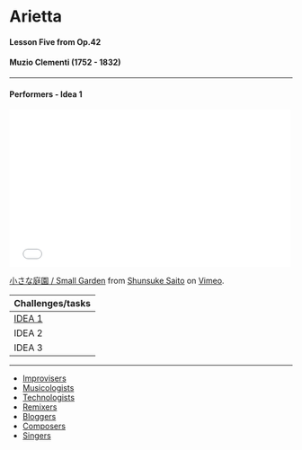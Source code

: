 ---
---

# Arietta

#### Lesson Five from Op.42

#### Muzio Clementi (1752 - 1832)

***

#### Performers - Idea 1

<iframe src="//player.vimeo.com/video/114134370" width="500" height="281" frameborder="0" webkitallowfullscreen mozallowfullscreen allowfullscreen></iframe> <p><a href="http://vimeo.com/114134370">小さな庭園 / Small Garden</a> from <a href="http://vimeo.com/user3771236">Shunsuke Saito</a> on <a href="https://vimeo.com">Vimeo</a>.</p>


| Challenges/tasks | 
| ------------ | 
| [IDEA 1](arietta_p1.html)       |
| IDEA 2       |
| IDEA 3       |

***

* [Improvisers](G1_A1_improvisers.html)
* [Musicologists](G1_A1_musicologists.html)
* [Technologists](G1_A1_technologists.html)
* [Remixers](G1_A1_remixers.html)
* [Bloggers](G1_A1_bloggers.html)
* [Composers](G1_A1_composers.html)
* [Singers](G1_A1_singers.html)


